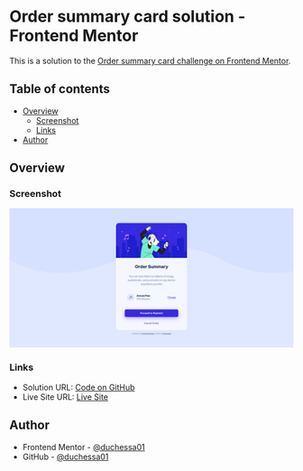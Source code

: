 # Order summary card solution -  Frontend Mentor

This is a solution to the [Order summary card challenge on Frontend Mentor](https://www.frontendmentor.io/challenges/order-summary-component-QlPmajDUj). 

## Table of contents

- [Overview](#overview)
  - [Screenshot](#screenshot)
  - [Links](#links)
- [Author](#author)

## Overview

### Screenshot

![](./images/screenshot.png)


### Links

- Solution URL: [Code on GitHub](https://github.com/duchessa01/order-summary-component)
- Live Site URL: [Live Site](https://duchessa01.github.io/order-summary-component/)

## Author

- Frontend Mentor - [@duchessa01](https://www.frontendmentor.io/profile/duchessa01)
- GitHub - [@duchessa01](https://www.github.com/duchessa01)

